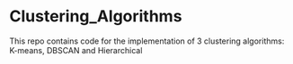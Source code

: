 # Clustering_Algorithms
This repo contains code for the implementation of 3 clustering algorithms: K-means, DBSCAN and Hierarchical
